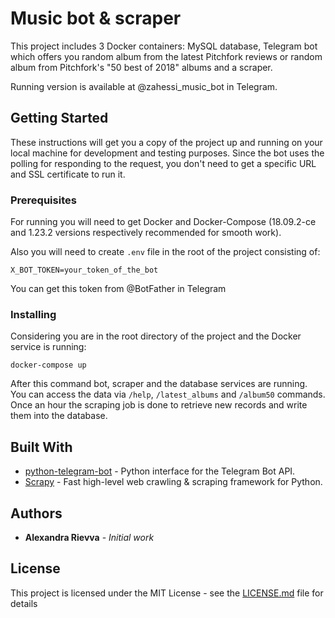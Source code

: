 # Music bot & scraper

This project includes 3 Docker containers: MySQL database, Telegram bot which offers you random album from the latest Pitchfork reviews or random album from Pitchfork's "50 best of 2018" albums and a scraper.

Running version is available at @zahessi_music_bot in Telegram.

## Getting Started

These instructions will get you a copy of the project up and running on your local machine for development and testing purposes. Since the bot uses the polling for responding to the request, you don't need to get a specific URL and SSL certificate to run it.

### Prerequisites

For running you will need to get Docker and Docker-Compose (18.09.2-ce and 1.23.2 versions respectively recommended for smooth work).

Also you will need to create `.env` file in the root of the project consisting of:
```
X_BOT_TOKEN=your_token_of_the_bot
``` 
You can get this token from @BotFather in Telegram
### Installing

Considering you are in the root directory of the project and the Docker service is running:

```
docker-compose up
```

After this command bot, scraper and the database services are running. You can access the data via `/help`, `/latest_albums` and `/album50` commands. Once an hour the scraping job is done to retrieve new records and write them into the database.

## Built With

* [python-telegram-bot](https://github.com/python-telegram-bot/python-telegram-bot) - Python interface for the Telegram Bot API.
* [Scrapy](https://github.com/scrapy/scrapy) - Fast high-level web crawling & scraping framework for Python.

## Authors

* **Alexandra Rievva** - *Initial work*

## License

This project is licensed under the MIT License - see the [LICENSE.md](LICENSE.md) file for details

